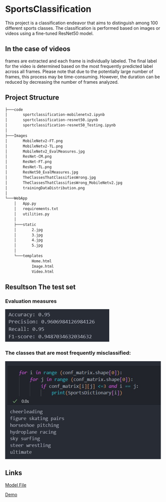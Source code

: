 # SportsClassification
This project is a classification endeavor that aims to distinguish among 100 different sports classes. The classification is performed based on images or videos using a fine-tuned ResNet50 model. 
## In the case of videos
frames are extracted and each frame is individually labeled. The final label for the video is determined based on the most frequently predicted label across all frames.
Please note that due to the potentially large number of frames, this process may be time-consuming. However, the duration can be reduced by decreasing the number of frames analyzed.
## Project Structure
```bash
├───code
│       sportclassification-mobilenetv2.ipynb
│       sportclassification-resnet50.ipynb
│       sportclassification-resnet50_Testing.ipynb
│
├───Images
│       MobileNetv2-FT.png
│       MobileNetv2-TL.png
│       MobileNetv2_EvalMeasures.jpg
│       ResNet-CM.png
│       ResNet-FT.png
│       ResNet-TL.png
│       ResNet50_EvalMeasures.jpg
│       TheClassesThatClassifiesWrong.jpg
│       TheClassesThatClassifiesWrong_MobileNetv2.jpg
│       trainingDataDistribution.png
│
└───WebApp
    │   App.py
    │   requirements.txt
    │   utilities.py
    │
    ├───static
    │       2.jpg
    │       3.jpg
    │       4.jpg
    │       5.jpg
    │
    └───templates
            Home.html
            Image.html
            Video.html
```

## Resultson The test set

### Evaluation measures

![img](Images/ResNet50_EvalMeasures.jpg) 

### The classes that are most frequently misclassified:

![img](Images/TheClassesThatClassifiesWrong.jpg) 

## Links
[Model File](https://drive.google.com/file/d/1IT078Kf8Kq8uG53_fBEVVObxjbEkfO_w/view?usp=sharing)

[Demo](https://drive.google.com/file/d/1FZen-7H7K8Me7XHVLZMBgcOXoAXF1rxG/view?usp=sharing)
